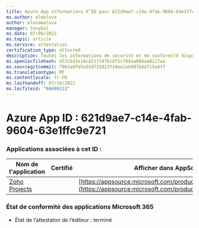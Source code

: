 ```yaml
---
title: Azure App informations d’ID pour 621d9ae7-c14e-4fab-9604-63e1ffc9e721
ms.author: elmalova
author: elenamalova
manager: tonybal
ms.date: 07/08/2022
ms.topic: article
ms.service: attestation
certification_type: attested
description: Toutes les informations de sécurité et de conformité disponibles pour 621d9ae7-c14e-4fab-9604-63e1ffc9e721.
ms.openlocfilehash: d57cb43e14c4211f47bcdf1cf8daa884ae8117aa
ms.sourcegitcommit: 7902a8fe5a55d715023f34ea1ab987b4d715a4f7
ms.translationtype: MT
ms.contentlocale: fr-FR
ms.lasthandoff: 07/10/2022
ms.locfileid: "66699212"
---
```

# <a name="azure-app-id-621d9ae7-c14e-4fab-9604-63e1ffc9e721"></a>Azure App ID : 621d9ae7-c14e-4fab-9604-63e1ffc9e721


### <a name="apps-associated-with-this-id"></a>Applications associées à cet ID :
| **Nom de l'application** | **Certifié** | **Afficher dans AppSource** |
|--------------|---------------|-----------------------|
| [Zoho Projects](../forward/WA104381668.md) |  | [https://appsource.microsoft.com/product/office/WA104381668](https://appsource.microsoft.com/product/office/WA104381668) |

### <a name="microsoft-365-app-compliance-status"></a>État de conformité des applications Microsoft 365
- État de l’attestaton de l’éditeur : terminé
